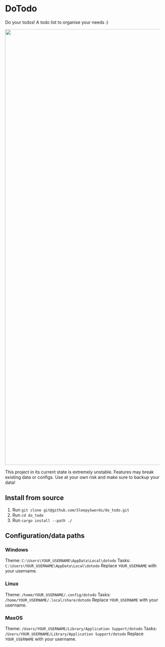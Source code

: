 # DoTodo

Do your todos!
A todo list to organise your needs :)

<img width="1414" src="https://github.com/SleepySwords/do_todo/assets/33922797/b572a1af-3d70-46d5-ac24-17887532fbae">

This project in its current state is extremely unstable. Features may break existing data or configs. Use at your own risk and make sure to backup your data!

## Install from source
1. Run `git clone git@github.com/SleepySwords/do_todo.git`
2. Run `cd do_todo`
3. Run `cargo install --path ./`

## Configuration/data paths
### Windows
Theme: `C:\Users\YOUR_USERNAME\AppData\Local\dotodo`
Tasks: `C:\Users\YOUR_USERNAME\AppData\Local\dotodo`
Replace `YOUR_USERNAME` with your username.

### Linux
Theme: `/home/YOUR_USERNAME/.config/dotodo`
Tasks: `/home/YOUR_USERNAME/.local/share/dotodo`
Replace `YOUR_USERNAME` with your username.

### MasOS
Theme: `/Users/YOUR_USERNAME/Library/Application Support/dotodo`
Tasks: `/Users/YOUR_USERNAME/Library/Application Support/dotodo`
Replace `YOUR_USERNAME` with your username.

